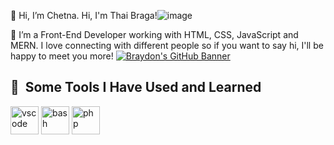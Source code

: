 👋 Hi, I’m Chetna.
Hi, I'm Thai Braga!![image](https://user-images.githubusercontent.com/118996365/204975683-88b35413-e628-4def-9e56-f5f0cbf9d373.png)

👀 I’m a Front-End Developer working with HTML, CSS, JavaScript and MERN.
 I love connecting with different people so if you want to say hi, I'll be happy to meet you more!
 [![Braydon's GitHub Banner](./assets/GitHubHeader.png)](https://braydoncoyer.dev)
 
<h2> 🚀 &nbsp;Some Tools I Have Used and Learned</h2>
<p align="left">
<img src="https://cdn.jsdelivr.net/gh/devicons/devicon/icons/vscode/vscode-original.svg" alt="vscode" width="45" height="45"/>
<img src="https://cdn.jsdelivr.net/gh/devicons/devicon/icons/bash/bash-original.svg" alt="bash" width="45" height="45"/>
<img src="https://cdn.jsdelivr.net/gh/devicons/devicon/icons/php/php-original.svg" alt="php" width="45" height="45"/>
</p>
